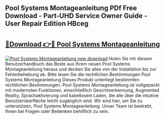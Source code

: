 ## Pool Systems Montageanleitung PDf Free Download - Part-UHD Service Owner Guide - User Repair Edition HBceg

# <h2><a href="http://df6uwn6.blite.top/?on=Pool+Systems+Montageanleitung">🔗Download 👉🔴 Pool Systems Montageanleitung</a></h2>

[![Pool Systems Montageanleitung new download](https://i.imgur.com/lujVjoI.png)](http://df6uwn6.blite.top/?on=Pool+Systems+Montageanleitung)
Holen Sie mit diesem Benutzerhandbuch das Beste aus Ihrem neuen Pool Systems Montageanleitung heraus und decken Sie alles von der Installation bis zur Fehlerbehebung ab. Bitte lesen Sie die rechtlichen Bestimmungen Pool Systems Montageanleitung Dieses Produkt unterliegt bestimmten rechtlichen Bestimmungen. Pool Systems Montageanleitung ist vollgepackt mit modernsten Funktionen, einschließlich Gesichtserkennung, Augmented Reality, Sprachaktivierung und kabellosem Laden, die alle über die intuitive Benutzeroberfläche leicht zugänglich sind. Wir sind hier, um Sie zu unterstützen, Pool Systems Montageanleitung. Unser Team ist bestrebt, Ihnen bei Fragen oder Bedenken behilflich zu sein.
